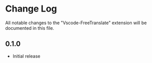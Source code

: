 # Change Log

All notable changes to the "Vscode-FreeTranslate" extension will be documented in this file.

## 0.1.0

- Initial release